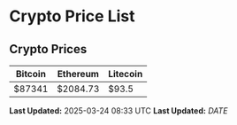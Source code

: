 # Crypto Price List

## Crypto Prices
| Bitcoin | Ethereum | Litecoin |
| ------- | -------- | -------- |
| $87341 | $2084.73 | $93.5 |
**Last Updated:** 2025-03-24 08:33 UTC
**Last Updated:** $DATE$
